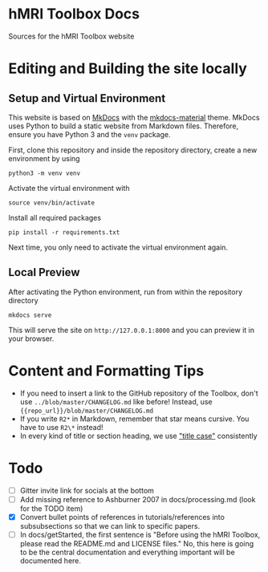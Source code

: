 # hMRI Toolbox Docs

Sources for the hMRI Toolbox website

# Editing and Building the site locally

## Setup and Virtual Environment

This website is based on [MkDocs](https://www.mkdocs.org/) with the 
[mkdocs-material](https://squidfunk.github.io/mkdocs-material/) theme.
MkDocs uses Python to build a static website from Markdown files. Therefore, 
ensure you have Python 3 and the `venv` package. 

First, clone this repository and inside the repository directory, create a new environment by using

```shell
python3 -m venv venv
```

Activate the virtual environment with

```shell
source venv/bin/activate
```

Install all required packages

```shell
pip install -r requirements.txt
```

Next time, you only need to activate the virtual environment again.

## Local Preview

After activating the Python environment, run from within the repository directory

```shell
mkdocs serve
```

This will serve the site on `http://127.0.0.1:8000` and you can preview it in your browser.

# Content and Formatting Tips

- If you need to insert a link to the GitHub repository of the Toolbox, don't use `../blob/master/CHANGELOG.md` like before!
  Instead, use `{{repo_url}}/blob/master/CHANGELOG.md`
- If you write `R2*` in Markdown, remember that star means cursive. You have to use `R2\*` instead!
- In every kind of title or section heading, we use ["title case"](https://munch.studio/typography-101-capitalisation-guide) consistently

# Todo

- [ ] Gitter invite link for socials at the bottom
- [ ] Add missing reference to Ashburner 2007 in docs/processing.md (look for the TODO item)
- [x] Convert bullet points of references in tutorials/references into subsubsections so that we can link to specific papers.
- [ ] In docs/getStarted, the first sentence is "Before using the hMRI Toolbox, please read the README.md and LICENSE files."
      No, this here is going to be the central documentation and everything important will be documented here.
